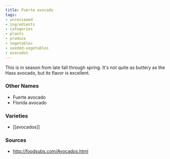 ```yaml
---
title: Fuerte avocado
tags:
- unreviewed
- ingredients
- categories
- plants
- produce
- vegetables
- seeded-vegetables
- avocados
---
```

This is in season from late fall through spring. It's not quite as buttery as the Hass avocado, but its flavor is excellent.

### Other Names

* Fuerte avocado
* Florida avocado

### Varieties

* [[avocados]]

### Sources
* http://foodsubs.com/Avocados.html
